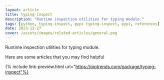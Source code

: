 ```yaml
---
layout: article
title: typing-inspect
description: "Runtime inspection utilities for typing module."
tags: [python, typing-inspect, pypi typing-inspect, pypi, references]
date: 2023-12-27
cover: /assets/images/related-articles/general.png
---
```


Runtime inspection utilities for typing module.

Here are some articles that you may find helpful

{% include link-preview.html url="https://piptrends.com/package/typing-inspect"%}